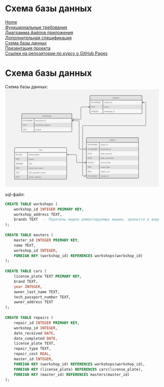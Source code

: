 # Схема базы данных

[Home](../index.md)    
[Функциональные требования](functionalRequirements.md)  
[Диаграмма файлов приложения](applicationFileDiagram.md)  
[Дополнительная спецификация](additionalSpecification.md)   
[Схема базы данных](databaseSchema.md)  
[Презентация проекта](projectPresentation.md)          
[Ссылки на репозитории по курсу о GitHub Pages](linksToRepositories.md) 

# Схема базы данных

Схема базы данных:
![image](https://raw.githubusercontent.com/fpmi-tp2024/tpmp-rvn-lab5-smalldata/main/docs/db.jpg)

sql-файл:
```sql
CREATE TABLE workshops (
    workshop_id INTEGER PRIMARY KEY,
    workshop_address TEXT,
    brands TEXT  -- Перечень марок ремонтируемых машин, хранится в виде строки, разделенной ;
);

CREATE TABLE masters (
    master_id INTEGER PRIMARY KEY,
    name TEXT,
    workshop_id INTEGER,
    FOREIGN KEY (workshop_id) REFERENCES workshops(workshop_id)
);

CREATE TABLE cars (
    license_plate TEXT PRIMARY KEY,
    brand TEXT,
    year INTEGER,
    owner_last_name TEXT,
    tech_passport_number TEXT,
    owner_address TEXT
);

CREATE TABLE repairs (
    repair_id INTEGER PRIMARY KEY,
    workshop_id INTEGER,
    date_received DATE,
    date_completed DATE,
    license_plate TEXT,
    repair_type TEXT,
    repair_cost REAL,
    master_id INTEGER,
    FOREIGN KEY (workshop_id) REFERENCES workshops(workshop_id),
    FOREIGN KEY (license_plate) REFERENCES cars(license_plate),
    FOREIGN KEY (master_id) REFERENCES masters(master_id)
);
```